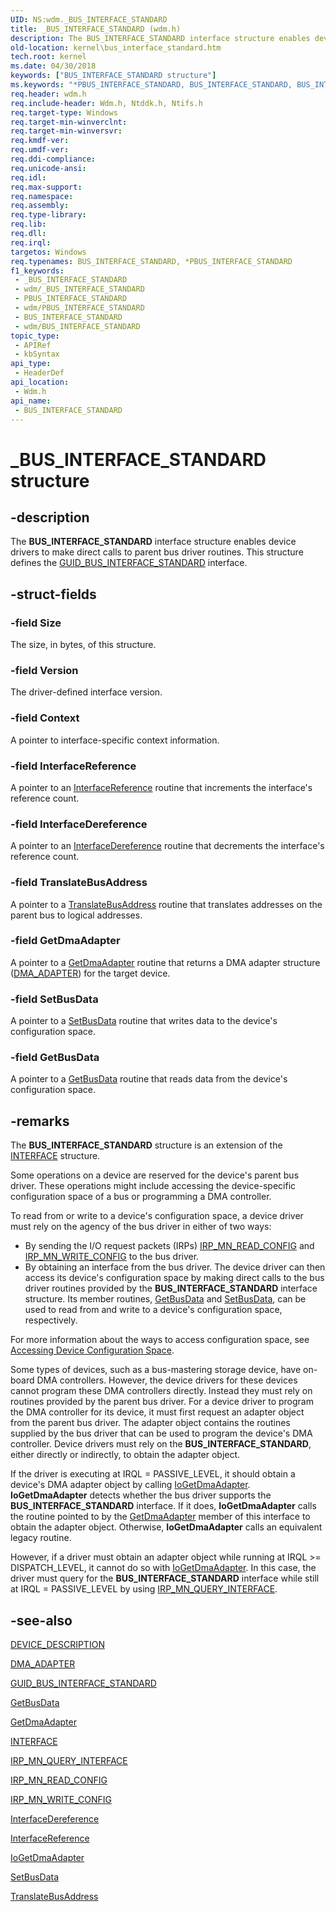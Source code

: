 ```yaml
---
UID: NS:wdm._BUS_INTERFACE_STANDARD
title: _BUS_INTERFACE_STANDARD (wdm.h)
description: The BUS_INTERFACE_STANDARD interface structure enables device drivers to make direct calls to parent bus driver routines. This structure defines the GUID_BUS_INTERFACE_STANDARD interface.
old-location: kernel\bus_interface_standard.htm
tech.root: kernel
ms.date: 04/30/2018
keywords: ["BUS_INTERFACE_STANDARD structure"]
ms.keywords: "*PBUS_INTERFACE_STANDARD, BUS_INTERFACE_STANDARD, BUS_INTERFACE_STANDARD structure [Kernel-Mode Driver Architecture], PBUS_INTERFACE_STANDARD, PBUS_INTERFACE_STANDARD structure pointer [Kernel-Mode Driver Architecture], _BUS_INTERFACE_STANDARD, drvr_interface_fbfd342b-15f3-485b-98e4-513beb7db0f5.xml, kernel.bus_interface_standard, wdm/BUS_INTERFACE_STANDARD, wdm/PBUS_INTERFACE_STANDARD"
req.header: wdm.h
req.include-header: Wdm.h, Ntddk.h, Ntifs.h
req.target-type: Windows
req.target-min-winverclnt: 
req.target-min-winversvr: 
req.kmdf-ver: 
req.umdf-ver: 
req.ddi-compliance: 
req.unicode-ansi: 
req.idl: 
req.max-support: 
req.namespace: 
req.assembly: 
req.type-library: 
req.lib: 
req.dll: 
req.irql: 
targetos: Windows
req.typenames: BUS_INTERFACE_STANDARD, *PBUS_INTERFACE_STANDARD
f1_keywords:
 - _BUS_INTERFACE_STANDARD
 - wdm/_BUS_INTERFACE_STANDARD
 - PBUS_INTERFACE_STANDARD
 - wdm/PBUS_INTERFACE_STANDARD
 - BUS_INTERFACE_STANDARD
 - wdm/BUS_INTERFACE_STANDARD
topic_type:
 - APIRef
 - kbSyntax
api_type:
 - HeaderDef
api_location:
 - Wdm.h
api_name:
 - BUS_INTERFACE_STANDARD
---
```


# _BUS_INTERFACE_STANDARD structure


## -description

The <b>BUS_INTERFACE_STANDARD</b> interface structure enables device drivers to make direct calls to parent bus driver routines. This structure defines the <a href="/windows-hardware/drivers/kernel/obtaining-device-configuration-information-at-irql---dispatch-level">GUID_BUS_INTERFACE_STANDARD</a> interface.

## -struct-fields

### -field Size

The size, in bytes, of this structure.

### -field Version

The driver-defined interface version.

### -field Context

A pointer to interface-specific context information.

### -field InterfaceReference

A pointer to an <a href="/windows-hardware/drivers/ddi/wdm/nc-wdm-pinterface_reference">InterfaceReference</a> routine that increments the interface's reference count.

### -field InterfaceDereference

A pointer to an <a href="/windows-hardware/drivers/ddi/wdm/nc-wdm-pinterface_dereference">InterfaceDereference</a> routine that decrements the interface's reference count.

### -field TranslateBusAddress

A pointer to a <a href="/windows-hardware/drivers/ddi/wdm/nc-wdm-translate_bus_address">TranslateBusAddress</a> routine that translates addresses on the parent bus to logical addresses.

### -field GetDmaAdapter

A pointer to a <a href="/windows-hardware/drivers/ddi/wdm/nc-wdm-get_dma_adapter">GetDmaAdapter</a> routine that returns a DMA adapter structure (<a href="/windows-hardware/drivers/ddi/wdm/ns-wdm-_dma_adapter">DMA_ADAPTER</a>) for the target device.

### -field SetBusData

A pointer to a <a href="/previous-versions/windows/hardware/drivers/gg604856(v=vs.85)">SetBusData</a> routine that writes data to the device's configuration space.

### -field GetBusData

A pointer to a <a href="/windows-hardware/drivers/ddi/wdm/nc-wdm-get_set_device_data">GetBusData</a> routine that reads data from the device's configuration space.

## -remarks

The <b>BUS_INTERFACE_STANDARD</b> structure is an extension of the <a href="/windows-hardware/drivers/ddi/wdm/ns-wdm-_interface">INTERFACE</a> structure.

Some operations on a device are reserved for the device's parent bus driver. These operations might include accessing the device-specific configuration space of a bus or programming a DMA controller.

To read from or write to a device's configuration space, a device driver must rely on the agency of the bus driver in either of two ways:

<ul>
<li>
By sending the I/O request packets (IRPs) <a href="/windows-hardware/drivers/kernel/irp-mn-read-config">IRP_MN_READ_CONFIG</a> and <a href="/windows-hardware/drivers/kernel/irp-mn-write-config">IRP_MN_WRITE_CONFIG</a> to the bus driver.

</li>
<li>
By obtaining an interface from the bus driver. The device driver can then access its device's configuration space by making direct calls to the bus driver routines provided by the <b>BUS_INTERFACE_STANDARD</b> interface structure. Its member routines, <a href="/windows-hardware/drivers/ddi/wdm/nc-wdm-get_set_device_data">GetBusData</a> and <a href="/previous-versions/windows/hardware/drivers/gg604856(v=vs.85)">SetBusData</a>, can be used to read from and write to a device's configuration space, respectively.



</li>
</ul>
For more information about the ways to access configuration space, see <a href="/windows-hardware/drivers/kernel/accessing-device-configuration-space">Accessing Device Configuration Space</a>.

Some types of devices, such as a bus-mastering storage device, have on-board DMA controllers. However, the device drivers for these devices cannot program these DMA controllers directly. Instead they must rely on routines provided by the parent bus driver. For a device driver to program the DMA controller for its device, it must first request an adapter object from the parent bus driver. The adapter object contains the routines supplied by the bus driver that can be used to program the device's DMA controller. Device drivers must rely on the <b>BUS_INTERFACE_STANDARD</b>, either directly or indirectly, to obtain the adapter object.

If the driver is executing at IRQL = PASSIVE_LEVEL, it should obtain a device's DMA adapter object by calling <a href="/windows-hardware/drivers/ddi/wdm/nf-wdm-iogetdmaadapter">IoGetDmaAdapter</a>. <b>IoGetDmaAdapter</b> detects whether the bus driver supports the <b>BUS_INTERFACE_STANDARD</b> interface.   If it does, <b>IoGetDmaAdapter</b> calls the routine pointed to by the <a href="/windows-hardware/drivers/ddi/wdm/nc-wdm-get_dma_adapter">GetDmaAdapter</a> member of this interface to obtain the adapter object. Otherwise, <b>IoGetDmaAdapter</b> calls an equivalent legacy routine.

However, if a driver must obtain an adapter object while running at IRQL >= DISPATCH_LEVEL, it cannot do so with <a href="/windows-hardware/drivers/ddi/wdm/nf-wdm-iogetdmaadapter">IoGetDmaAdapter</a>. In this case, the driver must query for the <b>BUS_INTERFACE_STANDARD</b> interface while still at IRQL = PASSIVE_LEVEL by using <a href="/windows-hardware/drivers/kernel/irp-mn-query-interface">IRP_MN_QUERY_INTERFACE</a>.

## -see-also

<a href="/windows-hardware/drivers/ddi/wdm/ns-wdm-_device_description">DEVICE_DESCRIPTION</a>



<a href="/windows-hardware/drivers/ddi/wdm/ns-wdm-_dma_adapter">DMA_ADAPTER</a>



<a href="https://msdn.microsoft.com/library/windows/hardware/ff546561">GUID_BUS_INTERFACE_STANDARD</a>



<a href="/windows-hardware/drivers/ddi/wdm/nc-wdm-get_set_device_data">GetBusData</a>



<a href="/windows-hardware/drivers/ddi/wdm/nc-wdm-get_dma_adapter">GetDmaAdapter</a>



<a href="/windows-hardware/drivers/ddi/wdm/ns-wdm-_interface">INTERFACE</a>



<a href="/windows-hardware/drivers/kernel/irp-mn-query-interface">IRP_MN_QUERY_INTERFACE</a>



<a href="/windows-hardware/drivers/kernel/irp-mn-read-config">IRP_MN_READ_CONFIG</a>



<a href="/windows-hardware/drivers/kernel/irp-mn-write-config">IRP_MN_WRITE_CONFIG </a>



<a href="/windows-hardware/drivers/ddi/wdm/nc-wdm-pinterface_dereference">InterfaceDereference</a>



<a href="/windows-hardware/drivers/ddi/wdm/nc-wdm-pinterface_reference">InterfaceReference</a>



<a href="/windows-hardware/drivers/ddi/wdm/nf-wdm-iogetdmaadapter">IoGetDmaAdapter</a>



<a href="/previous-versions/windows/hardware/drivers/gg604856(v=vs.85)">SetBusData</a>



<a href="/windows-hardware/drivers/ddi/wdm/nc-wdm-translate_bus_address">TranslateBusAddress</a>
